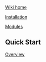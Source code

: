 [Wiki home](https://github.com/SGpp/SGpp/wiki)

[Installation](https://github.com/SGpp/SGpp/wiki/Installation)

[Modules](https://github.com/SGpp/SGpp/wiki/Modules)

## Quick Start
[Overview](https://github.com/SGpp/SGpp/wiki/Quick-Start)